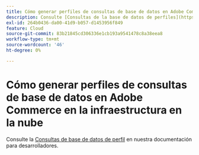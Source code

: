 ```yaml
---
title: Cómo generar perfiles de consultas de base de datos en Adobe Commerce en la infraestructura en la nube
description: Consulte [Consultas de la base de datos de perfiles](https://devdocs.magento.com/guides/v2.3/cloud/project/profile-database-queries.html) en nuestra documentación para desarrolladores.
exl-id: 264b0436-da00-41d9-b057-d1453956f849
feature: Cloud
source-git-commit: 83b21845cd306336e1cb193a9541478c8a38eea8
workflow-type: tm+mt
source-wordcount: '46'
ht-degree: 0%

---
```


# Cómo generar perfiles de consultas de base de datos en Adobe Commerce en la infraestructura en la nube

Consulte la [Consultas de base de datos de perfil](https://devdocs.magento.com/guides/v2.3/cloud/project/profile-database-queries.html) en nuestra documentación para desarrolladores.

